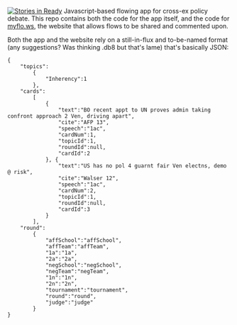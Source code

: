 [![Stories in Ready](https://badge.waffle.io/aepton/flow.png?label=ready&title=Ready)](https://waffle.io/aepton/flow)
Javascript-based flowing app for cross-ex policy debate. This repo contains both the code for the app itself, and the code for [myflo.ws](http://myflo.ws), the website that allows flows to be shared and commented upon.

Both the app and the website rely on a still-in-flux and to-be-named format (any suggestions? Was thinking .db8 but that's lame) that's basically JSON:

    {
        "topics":
            {
                "Inherency":1
            },
        "cards":
            [
                {
                    "text":"BO recent appt to UN proves admin taking confront approach 2 Ven, driving apart",
                    "cite":"AFP 13",
                    "speech":"1ac",
                    "cardNum":1,
                    "topicId":1,
                    "roundId":null,
                    "cardId":2
                }, {
                    "text":"US has no pol 4 guarnt fair Ven electns, demo @ risk",
                    "cite":"Walser 12",
                    "speech":"1ac",
                    "cardNum":2,
                    "topicId":1,
                    "roundId":null,
                    "cardId":3
                }
            ],
        "round":
            {
                "affSchool":"affSchool",
                "affTeam":"affTeam",
                "1a":"1a",
                "2a":"2a",
                "negSchool":"negSchool",
                "negTeam":"negTeam",
                "1n":"1n",
                "2n":"2n",
                "tournament":"tournament",
                "round":"round",
                "judge":"judge"
            }
    }
